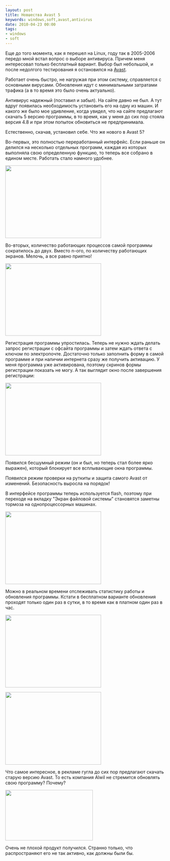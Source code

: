 ```yaml
---
layout: post
title: Новшества Avast 5
keywords: windows,soft,avast,antivirus
date: 2010-04-23 00:00
tags:
- windows
- soft
---
```

Еще до того момента, как я перешел на Linux, году так в 2005-2006 передо мной встал вопрос
о выборе антивируса. Причем меня интересовал только бесплатный вариант. Выбор был
небольшой, и после недолгого тестирования я остановился на <a href="http://www.avast.com/ru-ru/index" rel="nofollow">Avast</a>.

Работает очень быстро, не нагружая при этом систему, справляется с основными вирусами. Обновления идут с минимальными затратами трафика (а в то время это было очень актуально).

Антивирус надежный (поставил и забыл). На сайте давно не был. А тут вдруг появилась необходимость установить его на одну из машин. И какого же было мое удивление, когда увидел, что на сайте предлагают скачать 5 версию программы, в то время, как у меня до сих пор стояла версия 4.8 и при этом попыток обновиться не предпринимала.

Естественно, скачав, установил себе. Что же нового в Avast 5?

Во-первых, это полностью переработанный интерфейс. Если раньше он делился на несколько отдельных программ, каждая из которых выполняла свою определенную функцию, то теперь все собрано в едином месте. Работать стало намного удобнее.

<a href="http://static.juev.org/2010/04/avast-options.png"><img class="aligncenter size-medium wp-image-998" title="avast-options" src="http://static.juev.org/2010/04/avast-options-300x227.png" alt="" width="300" height="227" /></a>

Во-вторых, количество работающих процессов самой программы сократилось до двух. Вместо n-ого, по количеству работающих экранов. Мелочь, а все равно приятно!

<a href="http://static.juev.org/2010/04/avast-scan.png"><img class="aligncenter size-medium wp-image-1001" title="avast-scan" src="http://static.juev.org/2010/04/avast-scan-300x226.png" alt="" width="300" height="226" /></a>

Регистрация программы упростилась. Теперь не нужно ждать делать запрос регистрации с офсайта программы и затем ждать ответа с ключом по электропочте. Достаточно только заполнить форму в самой программе и при наличии интернета сразу же получить активацию. У меня программа уже активирована, поэтому скринов формы регистрации показать не могу. А так выглядит окно после завершения регистрации:

<a href="http://static.juev.org/2010/04/avast-reg.png"><img class="aligncenter size-medium wp-image-999" title="avast-reg" src="http://static.juev.org/2010/04/avast-reg-300x227.png" alt="" width="300" height="227" /></a>

Появился бесшумный режим (он и был, но теперь стал более ярко выражен), который блокирует все всплывающие окна программы.

Появился режим проверки на руткиты и защита самого Avast от изменений. Безопасность выросла на порядок!

В интерфейсе программы теперь используется flash, поэтому при переходе на вкладку "Экран файловой системы" становятся заметны тормоза на однопроцессорных машинах.

<a href="http://static.juev.org/2010/04/avast-ekran.png"><img class="aligncenter size-medium wp-image-997" title="avast-ekran" src="http://static.juev.org/2010/04/avast-ekran-300x227.png" alt="" width="300" height="227" /></a>

Можно в реальном времени отслеживать статистику работы и обновления программы. Кстати в бесплатном варианте обновления проходят только один раз в сутки, в то время как в платном один раз в час.

<a href="http://static.juev.org/2010/04/avast-statistics.png"><img class="aligncenter size-medium wp-image-1002" title="avast-statistics" src="http://static.juev.org/2010/04/avast-statistics-300x227.png" alt="" width="300" height="227" /></a>

<a href="http://static.juev.org/2010/04/avast-update.png"><img class="aligncenter size-medium wp-image-1003" title="avast-update" src="http://static.juev.org/2010/04/avast-update-300x227.png" alt="" width="300" height="227" /></a>

Что самое интересное, в рекламе гугла до сих пор предлагают скачать старую версию Avast. То есть компания Alwil не стремится обновлять свою программу? Почему?

<a href="http://static.juev.org/2010/04/avast-reklama.png"><img class="aligncenter size-full wp-image-1000" title="avast-reklama" src="http://static.juev.org/2010/04/avast-reklama.png" alt="" width="274" height="158" /></a>

Очень не плохой продукт получился. Странно только, что распространяют его не так активно, как должны были бы.

